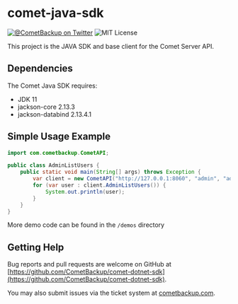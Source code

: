 # comet-java-sdk

[![@CometBackup on Twitter](http://img.shields.io/badge/twitter-%40CometBackup-blue.svg?style=flat)](https://twitter.com/CometBackup)
![MIT License](https://img.shields.io/github/license/CometBackup/comet-go-sdk)


This project is the JAVA SDK and base client for the Comet Server API.


## Dependencies

The Comet Java SDK requires:
- JDK 11
- jackson-core 2.13.3
- jackson-databind 2.13.4.1

## Simple Usage Example
```java
import com.cometbackup.CometAPI;

public class AdminListUsers {
    public static void main(String[] args) throws Exception {
        var client = new CometAPI("http://127.0.0.1:8060", "admin", "admin");
        for (var user : client.AdminListUsers()) {
            System.out.println(user);
        }
    }
}
```

More demo code can be found in the `/demos` directory



## Getting Help

Bug reports and pull requests are welcome on GitHub at [https://github.com/CometBackup/comet-dotnet-sdk](https://github.com/CometBackup/comet-dotnet-sdk).

You may also submit issues via the ticket system at [cometbackup.com](https://cometbackup.com/).

